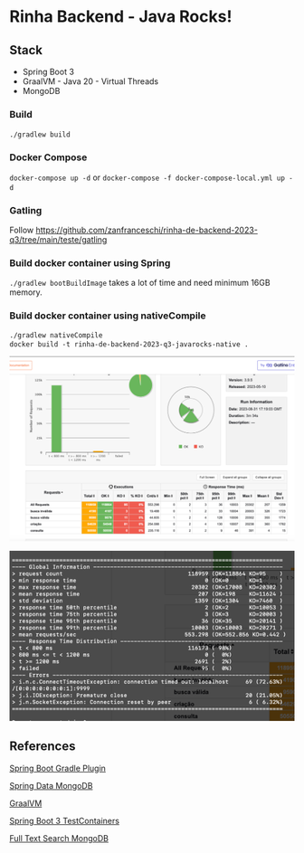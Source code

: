 # Rinha Backend - Java Rocks!

## Stack
 * Spring Boot 3
 * GraalVM - Java 20 - Virtual Threads
 * MongoDB

### Build

`./gradlew build`

### Docker Compose

`docker-compose up -d` or `docker-compose -f docker-compose-local.yml up -d`

### Gatling

Follow https://github.com/zanfranceschi/rinha-de-backend-2023-q3/tree/main/teste/gatling

### Build docker container using Spring

`./gradlew bootBuildImage` takes a lot of time and need minimum 16GB memory.

### Build docker container using nativeCompile

```
./gradlew nativeCompile
docker build -t rinha-de-backend-2023-q3-javarocks-native .

```

![img_3.png](img_3.png)

![img_4.png](img_4.png)



## References
[Spring Boot Gradle Plugin](https://docs.spring.io/spring-boot/docs/current/gradle-plugin/reference/htmlsingle/#build-image.examples)

[Spring Data MongoDB](https://docs.spring.io/spring-data/mongodb/docs/current/reference/html/#mapping-usage-indexes.text-index)

[GraalVM](https://www.graalvm.org/latest/docs/getting-started/macos/)

[Spring Boot 3 TestContainers](https://spring.io/blog/2023/06/23/improved-testcontainers-support-in-spring-boot-3-1)

[Full Text Search MongoDB](https://stackoverflow.com/questions/54066573/how-to-create-full-text-search-query-in-mongodb-with-spring-data)